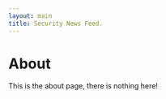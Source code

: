 ```yaml
---
layout: main 
title: Security News Feed.
---
```

About
====

This is the about page, there is nothing here!